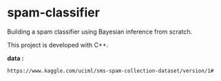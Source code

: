 # spam-classifier

Building a spam classifier using Bayesian inference from scratch. 

This project is developed with C++.

**data :**

`https://www.kaggle.com/uciml/sms-spam-collection-dataset/version/1#`